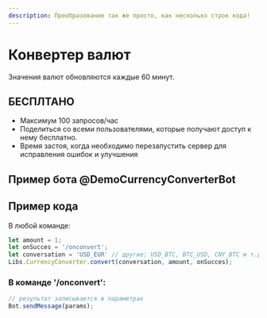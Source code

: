 ```yaml
---
description: Преобразование так же просто, как несколько строк кода!
---
```


# Конвертер валют

Значения валют обновляются каждые 60 минут.

## БЕСПЛТАНО

* Максимум 100 запросов/час
* Поделиться со всеми пользователями, которые получают доступ к нему бесплатно.
* Время застоя, когда необходимо перезапустить сервер для исправления ошибок и улучшения

## Пример бота @DemoCurrencyConverterBot

## Пример кода

В любой команде:

```javascript
let amount = 1;
let onSucces = '/onconvert';
let conversation = 'USD_EUR' // другие: USD_BTC, BTC_USD, CNY_BTC и т.д....
Libs.CurrencyConverter.convert(conversation, amount, onSucces);
```

### В команде '/onconvert':

```javascript
// результат записывается в параметрах
Bot.sendMessage(params);
```



